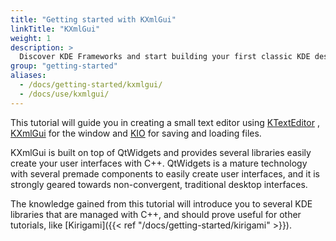 ```yaml
---
title: "Getting started with KXmlGui"
linkTitle: "KXmlGui"
weight: 1
description: >
  Discover KDE Frameworks and start building your first classic KDE desktop application.
group: "getting-started"
aliases:
  - /docs/getting-started/kxmlgui/
  - /docs/use/kxmlgui/
---
```


This tutorial will guide you in creating a small text editor using
[KTextEditor](docs:ktexteditor;index.html)
, [KXmlGui](docs:kxmlgui;index.html) for
the window and [KIO](docs:kio;index.html)
for saving and loading files.

KXmlGui is built on top of QtWidgets and provides several libraries easily create your user interfaces with C++. QtWidgets is a mature technology with several premade components to easily create user interfaces, and it is strongly geared towards non-convergent, traditional desktop interfaces.

The knowledge gained from this tutorial will introduce you to several KDE libraries that are managed with C++, and should prove useful for other tutorials, like [Kirigami]({{< ref "/docs/getting-started/kirigami" >}}).
